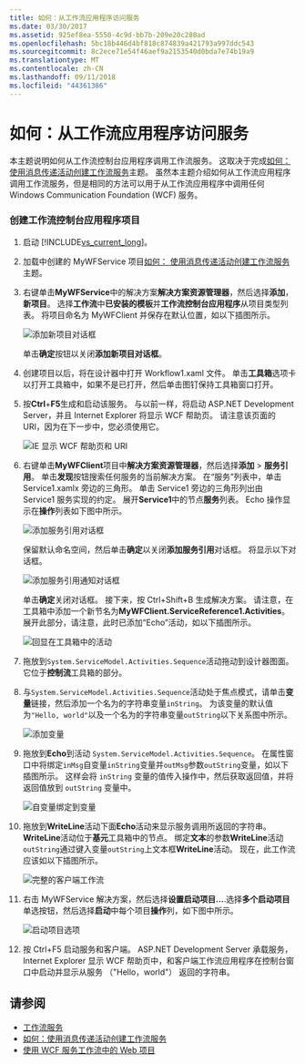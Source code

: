 ```yaml
---
title: 如何：从工作流应用程序访问服务
ms.date: 03/30/2017
ms.assetid: 925ef8ea-5550-4c9d-bb7b-209e20c280ad
ms.openlocfilehash: 5bc18b446d4bf818c874839a421793a997ddc543
ms.sourcegitcommit: 8c2ece71e54f46aef9a2153540d0bda7e74b19a9
ms.translationtype: MT
ms.contentlocale: zh-CN
ms.lasthandoff: 09/11/2018
ms.locfileid: "44361386"
---
```

# <a name="how-to-access-a-service-from-a-workflow-application"></a>如何：从工作流应用程序访问服务
本主题说明如何从工作流控制台应用程序调用工作流服务。 这取决于完成[如何： 使用消息传递活动创建工作流服务](../../../../docs/framework/wcf/feature-details/how-to-create-a-workflow-service-with-messaging-activities.md)主题。 虽然本主题介绍如何从工作流应用程序调用工作流服务，但是相同的方法可以用于从工作流应用程序中调用任何 Windows Communication Foundation (WCF) 服务。

### <a name="create-a-workflow-console-application-project"></a>创建工作流控制台应用程序项目

1.  启动 [!INCLUDE[vs_current_long](../../../../includes/vs-current-long-md.md)]。

2.  加载中创建的 MyWFService 项目[如何： 使用消息传递活动创建工作流服务](../../../../docs/framework/wcf/feature-details/how-to-create-a-workflow-service-with-messaging-activities.md)主题。

3.  右键单击**MyWFService**中的解决方案**解决方案资源管理器**，然后选择**添加**，**新项目**。 选择**工作流**中**已安装的模板**并**工作流控制台应用程序**从项目类型列表。 将项目命名为 MyWFClient 并保存在默认位置，如以下插图所示。

     ![添加新项目对话框](../../../../docs/framework/wcf/feature-details/media/addnewprojectdlg.JPG "AddNewProjectDlg")

     单击**确定**按钮以关闭**添加新项目对话框**。

4.  创建项目以后，将在设计器中打开 Workflow1.xaml 文件。 单击**工具箱**选项卡以打开工具箱中，如果不是已打开，然后单击图钉保持工具箱窗口打开。

5.  按**Ctrl**+**F5**生成和启动该服务。 与以前一样，将启动 ASP.NET Development Server，并且 Internet Explorer 将显示 WCF 帮助页。 请注意该页面的 URI，因为在下一步中，您必须使用它。

     ![IE 显示 WCF 帮助页和 URI](../../../../docs/framework/wcf/feature-details/media/iewcfhelppagewuri.JPG "IEWCFHelpPageWURI")

6.  右键单击**MyWFClient**项目中**解决方案资源管理器**，然后选择**添加** > **服务引用**。 单击**发现**按钮搜索任何服务的当前解决方案。 在“服务”列表中，单击 Service1.xamlx 旁边的三角形。 单击 Service1 旁边的三角形列出由 Service1 服务实现的约定。 展开**Service1**中的节点**服务**列表。 Echo 操作显示在**操作**列表如下图中所示。

     ![添加服务引用对话框](../../../../docs/framework/wcf/feature-details/media/addservicereference.JPG "AddServiceReference")

     保留默认命名空间，然后单击**确定**以关闭**添加服务引用**对话框。 将显示以下对话框。

     ![添加服务引用通知对话框](../../../../docs/framework/wcf/feature-details/media/asrdlg.JPG "ASRDlg")

     单击**确定**关闭对话框。 接下来，按 Ctrl+Shift+B 生成解决方案。 请注意，在工具箱中添加一个新节名为**MyWFClient.ServiceReference1.Activities**。 展开此部分，请注意，此时已添加“Echo”活动，如以下插图所示。

     ![回显在工具箱中的活动](../../../../docs/framework/wcf/feature-details/media/echoactivity.JPG "EchoActivity")

7.  拖放到<!--zz <xref:System.ServiceModel.Activities.Sequence>-->`System.ServiceModel.Activities.Sequence`活动拖动到设计器图面。 它位于**控制流**工具箱的部分。

8.  与<!--zz <xref:System.ServiceModel.Activities.Sequence>-->`System.ServiceModel.Activities.Sequence`活动处于焦点模式，请单击**变量**链接，然后添加一个名为的字符串变量`inString`。 为该变量的默认值为`"Hello, world"`以及一个名为的字符串变量`outString`以下关系图中所示。

     ![添加变量](../../../../docs/framework/wcf/feature-details/media/instringvar.JPG "inStringVar")

9. 拖放到**Echo**到活动<!--zz <xref:System.ServiceModel.Activities.Sequence>--> `System.ServiceModel.Activities.Sequence`。 在属性窗口中将绑定`inMsg`自变量`inString`变量并`outMsg`参数`outString`变量，如以下插图所示。 这样会将 `inString` 变量的值传入操作中，然后获取返回值，并将返回值放到 `outString` 变量中。

     ![自变量绑定到变量](../../../../docs/framework/wcf/feature-details/media/argumentbind.JPG "ArgumentBind")

10. 拖放到**WriteLine**活动下面**Echo**活动来显示服务调用所返回的字符串。 **WriteLine**活动位于**基元**工具箱中的节点。 绑定**文本**的参数**WriteLine**活动`outString`通过键入变量`outString`上文本框**WriteLine**活动。 现在，此工作流应该如以下插图所示。

     ![完整的客户端工作流](../../../../docs/framework/wcf/feature-details/media/completeclientwf.JPG "CompleteClientWF")

11. 右击 MyWFService 解决方案，然后选择**设置启动项目...**.选择**多个启动项目**单选按钮，然后选择**启动**中每个项目**操作**列，如下图中所示。

     ![启动项目选项](../../../../docs/framework/wcf/feature-details/media/startupprojects.JPG "StartupProjects")

12. 按 Ctrl+F5 启动服务和客户端。 ASP.NET Development Server 承载服务，Internet Explorer 显示 WCF 帮助页中，和客户端工作流应用程序在控制台窗口中启动并显示从服务 （"Hello，world"） 返回的字符串。

## <a name="see-also"></a>请参阅

- [工作流服务](../../../../docs/framework/wcf/feature-details/workflow-services.md)
- [如何：使用消息传递活动创建工作流服务](../../../../docs/framework/wcf/feature-details/how-to-create-a-workflow-service-with-messaging-activities.md)
- [使用 WCF 服务工作流中的 Web 项目](https://go.microsoft.com/fwlink/?LinkId=207725)